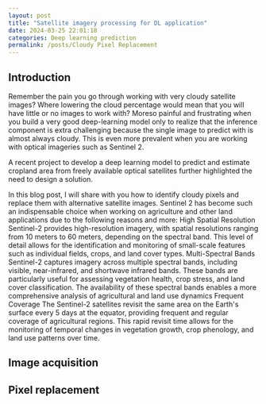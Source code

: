 ```yaml
---
layout: post
title: "Satellite imagery processing for DL application"
date: 2024-03-25 22:01:18
categories: Deep learning prediction
permalink: /posts/Cloudy Pixel Replacement
---
```

## Introduction
Remember the pain you go through working with very cloudy satellite images? Where lowering the cloud percentage would mean that you will have little or no images to work with? Moreso painful and frustrating when you build a very good deep-learning model only to realize that the inference component is extra challenging because the single image to predict with is almost always cloudy. This is even more prevalent when you are working with optical imageries such as Sentinel 2.

A recent project to develop a deep learning model to predict and estimate cropland area from freely available optical satellites further  highlighted the need to design a solution.  

In this blog post, I will share with you how to identify cloudy pixels and replace them with alternative satellite images.
Sentinel 2 has become such an indispensable choice when working on agriculture and other land  applications due to the following reasons and more: 
High Spatial Resolution 
Sentinel-2 provides high-resolution imagery, with spatial resolutions ranging from 10 meters to 60 meters, depending on the spectral band. This level of detail allows for the identification and monitoring of small-scale features such as individual fields, crops, and land cover types.
Multi-Spectral Bands
Sentinel-2 captures imagery across multiple spectral bands, including visible, near-infrared, and shortwave infrared bands. These bands are particularly useful for assessing vegetation health, crop stress, and land cover classification. The availability of these spectral bands enables a more comprehensive analysis of agricultural and land use dynamics
Frequent Coverage
The Sentinel-2 satellites revisit the same area on the Earth's surface every 5 days at the equator, providing frequent and regular coverage of agricultural regions. This rapid revisit time allows for the monitoring of temporal changes in vegetation growth, crop phenology, and land use patterns over time.


## Image acquisition 

## Pixel replacement
